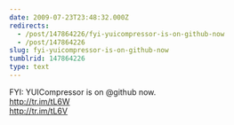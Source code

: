 ```yaml
---
date: 2009-07-23T23:48:32.000Z
redirects:
  - /post/147864226/fyi-yuicompressor-is-on-github-now
  - /post/147864226
slug: fyi-yuicompressor-is-on-github-now
tumblrid: 147864226
type: text
---
```

<p>FYI: YUICompressor is on @github now.<br/>
<a href="http://tr.im/tL6W">http://tr.im/tL6W</a><br/>
<a href="http://tr.im/tL6V">http://tr.im/tL6V</a></p>
